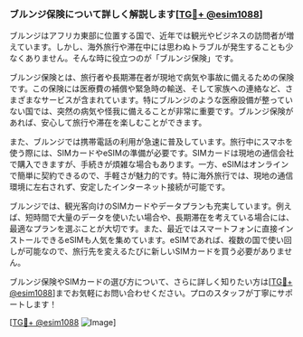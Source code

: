 ### ブルンジ保険について詳しく解説します[[TG💪+ @esim1088](https://t.me/s/esim1088)]

ブルンジはアフリカ東部に位置する国で、近年では観光やビジネスの訪問者が増えています。しかし、海外旅行や滞在中には思わぬトラブルが発生することも少なくありません。そんな時に役立つのが「ブルンジ保険」です。

ブルンジ保険とは、旅行者や長期滞在者が現地で病気や事故に備えるための保険です。この保険には医療費の補償や緊急時の輸送、そして家族への連絡など、さまざまなサービスが含まれています。特にブルンジのような医療設備が整っていない国では、突然の病気や怪我に備えることが非常に重要です。ブルンジ保険があれば、安心して旅行や滞在を楽しむことができます。

また、ブルンジでは携帯電話の利用が急速に普及しています。旅行中にスマホを使う際には、SIMカードやeSIMの準備が必要です。SIMカードは現地の通信会社で購入できますが、手続きが煩雑な場合もあります。一方、eSIMはオンラインで簡単に契約できるので、手軽さが魅力的です。特に海外旅行では、現地の通信環境に左右されず、安定したインターネット接続が可能です。

ブルンジでは、観光客向けのSIMカードやデータプランも充実しています。例えば、短時間で大量のデータを使いたい場合や、長期滞在を考えている場合には、最適なプランを選ぶことが大切です。また、最近ではスマートフォンに直接インストールできるeSIMも人気を集めています。eSIMであれば、複数の国で使い回しが可能なので、旅行先を変えるたびに新しいSIMカードを買う必要がありません。

ブルンジ保険やSIMカードの選び方について、さらに詳しく知りたい方は[[TG💪+ @esim1088](https://t.me/s/esim1088)]までお気軽にお問い合わせください。プロのスタッフが丁寧にサポートします！

[[TG💪+ @esim1088](https://t.me/s/esim1088) ![Image](https://i.postimg.cc/Y0z9fWf4/image.png)]